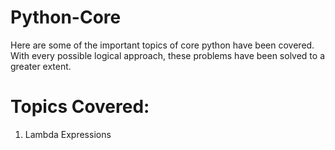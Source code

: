 # Python-Core
Here are some of the important topics of core python have been covered. With every possible logical approach, these problems have been solved to a greater extent.

# Topics Covered:
1. Lambda Expressions
